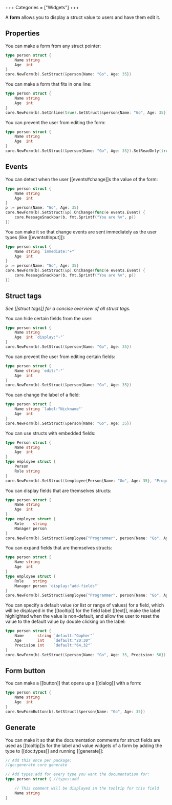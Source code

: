 +++
Categories = ["Widgets"]
+++

A **form** allows you to display a struct value to users and have them edit it.

## Properties

You can make a form from any struct pointer:

```Go
type person struct {
    Name string
    Age  int
}
core.NewForm(b).SetStruct(&person{Name: "Go", Age: 35})
```

You can make a form that fits in one line:

```Go
type person struct {
    Name string
    Age  int
}
core.NewForm(b).SetInline(true).SetStruct(&person{Name: "Go", Age: 35})
```

You can prevent the user from editing the form:

```Go
type person struct {
    Name string
    Age  int
}
core.NewForm(b).SetStruct(&person{Name: "Go", Age: 35}).SetReadOnly(true)
```

## Events

You can detect when the user [[events#change]]s the value of the form:

```Go
type person struct {
    Name string
    Age  int
}
p := person{Name: "Go", Age: 35}
core.NewForm(b).SetStruct(&p).OnChange(func(e events.Event) {
    core.MessageSnackbar(b, fmt.Sprintf("You are %v", p))
})
```

You can make it so that change events are sent immediately as the user types (like [[events#input]]):

```Go
type person struct {
    Name string `immediate:"+"`
    Age  int
}
p := person{Name: "Go", Age: 35}
core.NewForm(b).SetStruct(&p).OnChange(func(e events.Event) {
    core.MessageSnackbar(b, fmt.Sprintf("You are %v", p))
})
```

## Struct tags

*See [[struct tags]] for a concise overview of all struct tags.*

You can hide certain fields from the user:

```Go
type person struct {
    Name string
    Age  int `display:"-"`
}
core.NewForm(b).SetStruct(&person{Name: "Go", Age: 35})
```

You can prevent the user from editing certain fields:

```Go
type person struct {
    Name string `edit:"-"`
    Age  int
}
core.NewForm(b).SetStruct(&person{Name: "Go", Age: 35})
```

You can change the label of a field:

```Go
type person struct {
    Name string `label:"Nickname"`
    Age  int
}
core.NewForm(b).SetStruct(&person{Name: "Go", Age: 35})
```

You can use structs with embedded fields:

```Go
type Person struct {
    Name string
    Age  int
}
type employee struct {
    Person
    Role string
}
core.NewForm(b).SetStruct(&employee{Person{Name: "Go", Age: 35}, "Programmer"})
```

You can display fields that are themselves structs:

```Go
type person struct {
    Name string
    Age  int
}
type employee struct {
    Role    string
    Manager person
}
core.NewForm(b).SetStruct(&employee{"Programmer", person{Name: "Go", Age: 35}})
```

You can expand fields that are themselves structs:

```Go
type person struct {
    Name string
    Age  int
}
type employee struct {
    Role    string
    Manager person `display:"add-fields"`
}
core.NewForm(b).SetStruct(&employee{"Programmer", person{Name: "Go", Age: 35}})
```

You can specify a default value (or list or range of values) for a field, which will be displayed in the [[tooltip]] for the field label [[text]], make the label highlighted when the value is non-default, and allow the user to reset the value to the default value by double clicking on the label:

```Go
type person struct {
    Name      string `default:"Gopher"`
    Age       int    `default:"20:30"`
    Precision int    `default:"64,32"`
}
core.NewForm(b).SetStruct(&person{Name: "Go", Age: 35, Precision: 50})
```

## Form button

You can make a [[button]] that opens up a [[dialog]] with a form:

```Go
type person struct {
    Name string
    Age  int
}
core.NewFormButton(b).SetStruct(&person{Name: "Go", Age: 35})
```

## Generate

You can make it so that the documentation comments for struct fields are used as [[tooltip]]s for the label and value widgets of a form by adding the type to [[doc:types]] and running [[generate]]:

```go
// Add this once per package:
//go:generate core generate

// Add types:add for every type you want the documentation for:
type person struct { //types:add

    // This comment will be displayed in the tooltip for this field
    Name string
}
```
